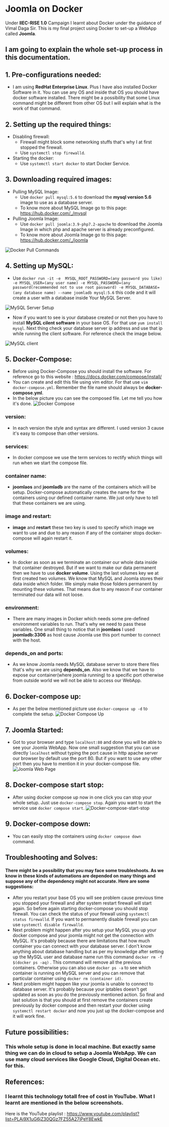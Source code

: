 # Joomla on Docker
Under **IIEC-RISE 1.0** Campaign I learnt about Docker under the guidance of Vimal Daga Sir. This is my final project using Docker to set-up a WebApp called **Joomla**.
## I am going to explain the whole set-up process in this documentation.
## 1. Pre-configurations needed:
* I am using **RedHat Enterprise Linux**. Plus I have also installed Docker Software in it. You can use any OS and inside that OS you should have docker software installed. There might be a possibility that some Linux command might be different from other OS but I will explain what is the work of that command.
## 2. Setting up the required things:
* Disabling firewall:
  * Firewall might block some networking stuffs that's why I at first stopped the firewall.
  * Use `systemctl stop firewalld`.
* Starting the docker:
  * Use `systemctl start docker` to start Docker Service.
## 3. Downloading required images:
* Pulling MySQL Image:
  * Use `docker pull mysql:5.6` to download the **mysql version 5.6** image to use as a database server.
  * To know more about MySQL Image go to this page: https://hub.docker.com/_/mysql
* Pulling Joomla Image:
  * Use `docker pull joomla:3.9-php7.2-apache` to download the Joomla Image in which php and apache server is already preconfigured.
  * To know more about Joomla Image go to this page: https://hub.docker.com/_/joomla
  
![Docker Pull Commands](Screenshots/sql_pulling.png)
## 4. Setting up MySQL:
* Use `docker run -it -e  MYSQL_ROOT_PASSWORD=(any password you like) -e MYSQL_USER=(any user name) -e MYSQL_PASSWORD=(any password(recommended not to use root password) -e MYSQL_DATABASE=(any database name) --name joomladb mysql:5.6` this code and it will create a user with a database inside Your MySQL Server.

![MySQL Server Setup](Screenshots/database_creation.png)

* Now if you want to see is your database created or not then you have to install **MySQL cilent software** in your base OS. For that use `yum install mysql`. Next thing check your database server ip address and use that ip while running the client software. For reference check the image below.

![MySQL client](Screenshots/mysql_client1.png)

## 5. Docker-Compose:
  * Before using Docker-Compose you should install the software. For reference go to this website : https://docs.docker.com/compose/install/
  * You can create and edit this file using vim editor. For that use `vim docker-compose.yml`. Remember the file name should always be **docker-compose.yml**.
  * In the below picture you can see the composed file. Let me tell you how it's done.
![Docker Compose](Screenshots/yml_file.png)

### version:
   * In each version the style and syntax are different. I used version 3 cause it's easy to compose than other versions.
### services:
   * In docker compose we use the term services to rectify which things will run when we start the compose file.
### container name:
   * **joomlaos** and **joomladb** are the name of the containers which will be setup. Docker-compose automatically creates the name for the containers using our defined container name. We just only have to tell that these containers we are using.
### image and restart:
   * **image** and **restart** these two key is used to specify which image we want to use and due to any reason if any of the container stops docker-compose will again restart it.
### volumes:
   * In docker as soon as we terminate an container our whole data inside that container destroyed. But if we want to make our data permanent then we have to use **docker volume**. Using the last volumes key we at first created two volumes. We know that MySQL and Joomla stores their data inside which folder. We simply make those folders permanent by mounting these volumes. That means due to any reason if our container terminated our data will not loose.
### environment:
   * There are many images in Docker which needs some pre-defined environment variables to run. That's why we need to pass these variables. One small thing to notice that in **joomlaos** I used **joomladb:3306** as host cause Joomla use this port number to connect with the host.
### depends_on and ports:
   * As we know Joomla needs MySQL database server to store there files that's why we are using **depends_on**. Also we know that we have to expose our container(where joomla running) to a specific port otherwise from outside world we will not be able to access our WebApp.
   
## 6. Docker-compose up:
  * As per the below mentioned picture use `docker-compose up -d` to complete the setup.
![Docker Compose Up](Screenshots/Docker_compose_up.png)
## 7. Joomla Started:
  * Got to your browser and type `localhost:80` and done you will be able to see your Joomla WebApp. Now one small suggestion that you can use directly `localhost` without typing the port cause in http apache server our browser by default use the port 80. But if you want to use any other port then you have to mention it in your docker-compose file.
![Joomla Web Page](Screenshots/joomla_webpage.png)
## 8. Docker-compose start stop:
   * After using docker compose up now in one click you can stop your whole setup. Just use `docker-compose stop`. Again you want to start the service use `docker compose start`. 
![Docker-compose-start-stop](Screenshots/joomla_stop.png)
## 9. Docker-compose down:
  * You can easily stop the containers using `docker compose down` command.
## Troubleshooting and Solves:
  #### There might be a possibility that you may face some troubleshoots. As we know in these kinds of automations are depended on many things and suppose any of the dependency might not accurate. Here are some suggestions:
   * After you restart your base OS you will see problem cause previous time you stopped your firewall and after system restart firewall will start again. So before again starting docker-compose you should stop firewall. You can check the status of your firewall using `systemctl status firewalld`. If you want to permanently disable firewall you can use `systemctl disable firewalld`.
   * Next problem might happen after you setup your MySQL you up your docker compose and your joomla might not get the connection with MySQL. It's probably because there are limitations that how much container you can connect with your database server. I don't know anything about database handling but as per my knowledge after setting up the MySQL user and database name run this command `docker rm -f $(docker ps -aq)` . This command will remove all the previous containers. Otherwise you can also use `docker ps -a` to see which container is running on MySQL server and you can remove that particular container using `docker rm (container id)`.
   * Next problem might happen like your joomla is unable to connect to database server. It's probably because your iptables doesn't get updated as soon as you do the previously mentioned action. So final and last solution is that you should at first remove the containers create previously by docker compose and then restart your docker using `systemctl restart docker` and now you just up the docker-compose and it will work fine. 
## Future possibilities:
   ### This whole setup is done in local machine. But exactly same thing we can do in cloud to setup a Joomla WebApp. We can use many cloud services like Google Cloud, Digital Ocean etc. for this.
   
## References:
  ### I learnt this technology totall free of cost in YouTube. What I learnt are mentioned in the below screenshots.
  Here is the YouTube playlist : https://www.youtube.com/playlist?list=PLAi9X1uG6jZ30QGz7FZ55A27jPeY8EwkE